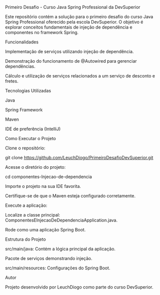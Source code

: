 Primeiro Desafio - Curso Java Spring Professional da DevSuperior

Este repositório contém a solução para o primeiro desafio do curso Java Spring Professional oferecido pela escola DevSuperior. O objetivo é explorar conceitos fundamentais de injeção de dependência e componentes no framework Spring.

Funcionalidades

Implementação de serviços utilizando injeção de dependência.

Demonstração do funcionamento de @Autowired para gerenciar dependências.

Cálculo e utilização de serviços relacionados a um serviço de desconto  e fretes.

Tecnologias Utilizadas

Java

Spring Framework

Maven

IDE de preferência (IntelliJ)

Como Executar o Projeto

Clone o repositório:

git clone https://github.com/LeuchDiogo/PrimeiroDesafioDevSuperior.git

Acesse o diretório do projeto:

cd componentes-Injecao-de-dependencia

Importe o projeto na sua IDE favorita.

Certifique-se de que o Maven esteja configurado corretamente.

Execute a aplicação:

Localize a classe principal: ComponentesEInjecaoDeDependenciaApplication.java.

Rode como uma aplicação Spring Boot.

Estrutura do Projeto

src/main/java: Contém a lógica principal da aplicação.

Pacote de serviços demonstrando injeção.

src/main/resources: Configurações do Spring Boot.

Autor

Projeto desenvolvido por LeuchDiogo como parte do curso DevSuperior.
